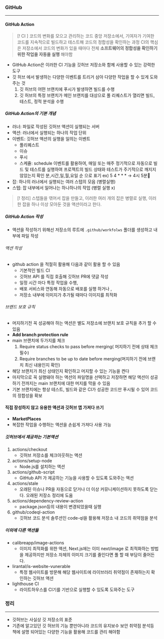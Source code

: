 ### GitHub

---

#### GitHub Action

> [! CI ]
> 코드의 변화를 모으고 관리하는 코드 중앙 저장소에서, 기여자가 기여한 코드를 지속적으로 빌드하고 테스트해 코드의 정합성을 확인하는 과정
> CI의 핵심은 저장소에서 코드의 변화가 있을 때마다 전체 **소프트웨어의 정합성을 확인하기 위한 작업을 자동을 실행** 해야함

- GitHub Action은 이러한 CI 기능을 깃허브 저장소와 함께 사용할 수 있는 강력한 도구
- 깃 허브 에서 발생하는 다양한 이벤트를 트리거 삼아 다양한 작업을 할 수 있게 도와주는 것
  1.  깃 허브의 어떤 브랜치에 푸시가 발생하면 빌드를 수행
  2.  깃 허브의 특정 브랜치가 메인 브랜치를 대상으로 풀 리퀘스트가 열리면 빌드, 테스트, 정적 분석을 수행

##### GitHub Action의 기본 개념

- 러너: 파일로 작성된 깃허브 액션이 실행되는 서버
- 액션: 러너에서 실행되는 하나의 작업 단위
- 이벤트: 깃허브 액션의 실행을 일의는 이벤트
  - 풀리퀘스트
  - 이슈
  - 푸시
  - 스케쥴: schedule 이벤트를 활용하여, 매일 또는 매주 정기적으로 자동으로 빌드 및 테스트를 실행하여 프로젝트의 빌드 상태와 테스트가 주기적으로 깨지지 않았는지 확인
    분,시간,일,월,요일 순 으로 표기 ex) 5 4 \* \* \* -> 4시 5분
- 잡: 하나의 러너에서 실행되는 여러 스텝의 모음 (병렬실행)
- 스텝: 잡 내부에서 일어나는 하나하나의 작업 (병렬 실행 x)

> [! 정리]
> 스텝들을 엮어서 잡을 만들고, 이러한 여러 개의 잡은 병렬로 실행, 이러한 잡을 하나 이상 모아둔 것을 액션이라고 한다.

##### GitHub Action 작성

- 액션을 작성하기 위해선 저장소의 루트에 `.github/workfolws` 폴더를 생성하고 내부에 파일 작성

###### 액션 작성

- github action 을 적절히 활용해 다음과 같이 활용 할 수 있음
  - 기본적인 빌드 CI
  - 깃허브 API 를 직접 호출해 깃허브 PR에 댓글 작성
  - 일정 시간 마다 특정 작업을 수행,
  - 배포 서비스와 연동해 자동으로 배포를 실행 하거나 ,
  - 저장소 내부에 이미지가 추가될 때마다 이미지를 최적화

###### 브랜드 보호 규칙

- 머지하기전 꼭 성공해야 하는 액션은 별도 저장소에 브랜치 보호 규칙을 추가 할 수 있음
- **Add branch protection rule**
- main 브랜치에 두가지를 체크
  1.  Require status checks to pass before merging( 머지하기 전에 상태 체크 필수)
  2.  Require branches to be up to date before merging(머지하기 전에 브랜치 최신 내용인지 확인)
- 해당 브랜치가 최신 상태인지 확인하고 머지할 수 있는 기능을 켠다
- 마지막으로 꼭 실행돼야 하는 액션의 파일명을 선택하고 저장하면 해당 액션이 성공하기 전까지는 main 브랜치에 대한 머지를 막을 수 있음
- 기본 브랜치에는 항상 테스트, 빌드와 같은 CI가 성공한 코드만 푸시될 수 있어 코드의 정합성을 확보

#### 직접 장성하지 않고 유용한 액션과 깃허브 앱 가져다 쓰기

- **MarketPlaces**
- 복잡한 작업을 수행하는 액션을 손쉽게 가져다 사용 가능

##### 깃허브에서 제공하는 기본액션

1. actions/checkout
   - 깃허브 저장소를 체크아웃하는 액션
2. actions/setup-node
   - Node.js를 설치하는 액션
3. actions/github-script
   - GitHub API 가 제공하는 기능을 사용할 수 있도록 도와주는 액션
4. actions/stale
   - 오래된 이슈나 PR을 자동으로 닫거나 더 이상 커뮤니케이션하지 못하도록 닫는다. 오래된 저장소 정리에 도움
5. actions/dependency-review-action
   - package.json등의 내용이 변경되었을때 실행
6. github/codeql-action
   - 깃허브 코드 분석 솔루션인 code-ql을 활용해 저장소 내 코드의 취약점을 분석

##### 이외에 다른 액션들

- calibreapp/image-actions
  - 이미지 최적화를 위한 액션, Next.js에는 이미 next/image 로 최적화하는 방법을 제공하지만 저장소 자체의 이미지 크기를 줄인다면 풀 할 때 부담이 줄어든다.
- lirantal/is-website-vunerable
  - 특정 웹사이트를 방문해 해당 웹사이트에 라이브러리 취약점이 존재하는지 확인하는 깃허브 액션
- lighthouse CI
  - 라이트하우스를 CI기를 기반으로 실행할 수 있도록 도와주는 도구

### 정리

---

- 깃허브는 사실상 깃 저장소의 표준
- 기존에 알고있던 깃 허브의 기능 뿐만아니라 코드의 유지보수 보안 취약점 분석등 책에 설명 되어있는 다양한 기능을 활용해 코드를 관리 해야함
